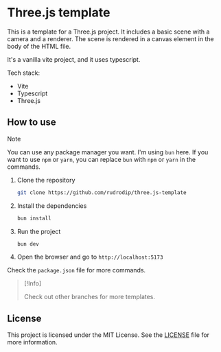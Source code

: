 # Three.js template

This is a template for a Three.js project. It includes a basic scene with a camera and a renderer. The scene is rendered in a canvas element in the body of the HTML file.

It's a vanilla vite project, and it uses typescript.

Tech stack:

- Vite
- Typescript
- Three.js

## How to use

> [!Note]
> 
> You can use any package manager you want. I'm using `bun` here. If you want to use `npm` or `yarn`, you can replace `bun` with `npm` or `yarn` in the commands.

1. Clone the repository

    ```bash
    git clone https://github.com/rudrodip/three.js-template
    ```

2. Install the dependencies

    ```bash
    bun install
    ```

3. Run the project

    ```bash
    bun dev
    ```

4. Open the browser and go to `http://localhost:5173`

Check the `package.json` file for more commands.

> [!Info]
>
> Check out other branches for more templates.

## License

This project is licensed under the MIT License. See the [LICENSE](./LICENSE.md) file for more information.
